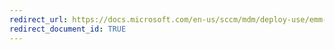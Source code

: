 ```yaml
---
redirect_url: https://docs.microsoft.com/en-us/sccm/mdm/deploy-use/emm-create-configuration-items-for-ios-and-mac-os-x-devices-managed-without-the-client
redirect_document_id: TRUE
---
```

